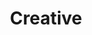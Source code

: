 ---
title: "Creative"
layout: "creative"

banner:
  bg_image: "images/about-banner.svg"
  title: "Hi, 我是超人 <br> My Blogsite is About <br> <strong>Website & Development</strong>"
  image: "images/banner-image.png"
---